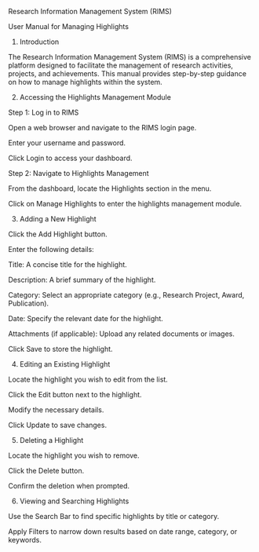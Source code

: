 Research Information Management System (RIMS)

User Manual for Managing Highlights

1. Introduction

The Research Information Management System (RIMS) is a comprehensive platform designed to facilitate the management of research activities, projects, and achievements. This manual provides step-by-step guidance on how to manage highlights within the system.

2. Accessing the Highlights Management Module

Step 1: Log in to RIMS

Open a web browser and navigate to the RIMS login page.

Enter your username and password.

Click Login to access your dashboard.

Step 2: Navigate to Highlights Management

From the dashboard, locate the Highlights section in the menu.

Click on Manage Highlights to enter the highlights management module.

3. Adding a New Highlight

Click the Add Highlight button.

Enter the following details:

Title: A concise title for the highlight.

Description: A brief summary of the highlight.

Category: Select an appropriate category (e.g., Research Project, Award, Publication).

Date: Specify the relevant date for the highlight.

Attachments (if applicable): Upload any related documents or images.

Click Save to store the highlight.

4. Editing an Existing Highlight

Locate the highlight you wish to edit from the list.

Click the Edit button next to the highlight.

Modify the necessary details.

Click Update to save changes.

5. Deleting a Highlight

Locate the highlight you wish to remove.

Click the Delete button.

Confirm the deletion when prompted.

6. Viewing and Searching Highlights

Use the Search Bar to find specific highlights by title or category.

Apply Filters to narrow down results based on date range, category, or keywords.
